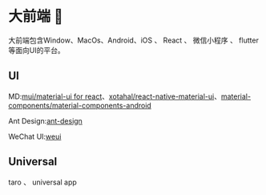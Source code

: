 # 大前端 👋

大前端包含Window、MacOs、Android、iOS 、 React 、 微信小程序 、 flutter等面向UI的平台。


## UI

MD:[mui/material-ui for react](https://github.com/mui/material-ui)、[xotahal/react-native-material-ui](https://github.com/xotahal/react-native-material-ui)、[material-components/material-components-android](https://github.com/material-components/material-components-android)

Ant Design:[ant-design](https://github.com/ant-design/ant-design)

WeChat UI:[weui](https://github.com/Tencent/weui/blob/master/README_cn.md)

## Universal
taro 、 universal app

